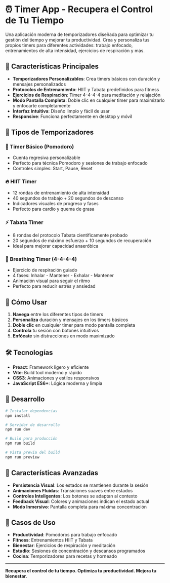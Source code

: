 # ⏰ Timer App - Recupera el Control de Tu Tiempo

Una aplicación moderna de temporizadores diseñada para optimizar tu gestión del tiempo y mejorar tu productividad. Crea y personaliza tus propios timers para diferentes actividades: trabajo enfocado, entrenamientos de alta intensidad, ejercicios de respiración y más.

## 🚀 Características Principales

- **Temporizadores Personalizables**: Crea timers básicos con duración y mensajes personalizados
- **Protocolos de Entrenamiento**: HIIT y Tabata predefinidos para fitness
- **Ejercicios de Respiración**: Timer 4-4-4-4 para meditación y relajación
- **Modo Pantalla Completa**: Doble clic en cualquier timer para maximizarlo y enfocarte completamente
- **Interfaz Intuitiva**: Diseño limpio y fácil de usar
- **Responsive**: Funciona perfectamente en desktop y móvil

## 💪 Tipos de Temporizadores

### 🍅 Timer Básico (Pomodoro)
- Cuenta regresiva personalizable
- Perfecto para técnica Pomodoro y sesiones de trabajo enfocado
- Controles simples: Start, Pause, Reset

### 🔥 HIIT Timer
- 12 rondas de entrenamiento de alta intensidad
- 40 segundos de trabajo + 20 segundos de descanso
- Indicadores visuales de progreso y fases
- Perfecto para cardio y quema de grasa

### ⚡ Tabata Timer
- 8 rondas del protocolo Tabata científicamente probado
- 20 segundos de máximo esfuerzo + 10 segundos de recuperación
- Ideal para mejorar capacidad anaeróbica

### 🧘 Breathing Timer (4-4-4-4)
- Ejercicio de respiración guiado
- 4 fases: Inhalar - Mantener - Exhalar - Mantener
- Animación visual para seguir el ritmo
- Perfecto para reducir estrés y ansiedad

## 🎯 Cómo Usar

1. **Navega** entre los diferentes tipos de timers
2. **Personaliza** duración y mensajes en los timers básicos
3. **Doble clic** en cualquier timer para modo pantalla completa
4. **Controla** tu sesión con botones intuitivos
5. **Enfócate** sin distracciones en modo maximizado

## 🛠️ Tecnologías

- **Preact**: Framework ligero y eficiente
- **Vite**: Build tool moderno y rápido
- **CSS3**: Animaciones y estilos responsivos
- **JavaScript ES6+**: Lógica moderna y limpia

## 🚀 Desarrollo

```bash
# Instalar dependencias
npm install

# Servidor de desarrollo
npm run dev

# Build para producción
npm run build

# Vista previa del build
npm run preview
```

## 📱 Características Avanzadas

- **Persistencia Visual**: Los estados se mantienen durante la sesión
- **Animaciones Fluidas**: Transiciones suaves entre estados
- **Controles Inteligentes**: Los botones se adaptan al contexto
- **Feedback Visual**: Colores y animaciones indican el estado actual
- **Modo Inmersivo**: Pantalla completa para máxima concentración

## 🎨 Casos de Uso

- **Productividad**: Pomodoros para trabajo enfocado
- **Fitness**: Entrenamientos HIIT y Tabata
- **Bienestar**: Ejercicios de respiración y meditación
- **Estudio**: Sesiones de concentración y descansos programados
- **Cocina**: Temporizadores para recetas y horneado

---

**Recupera el control de tu tiempo. Optimiza tu productividad. Mejora tu bienestar.**